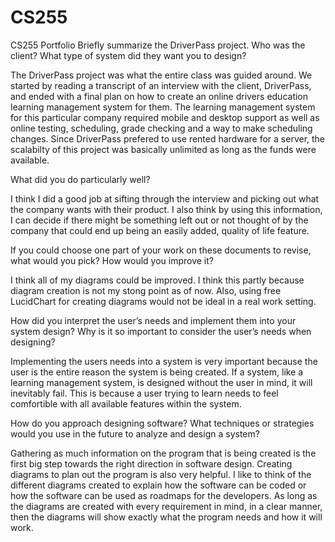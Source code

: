 # CS255
CS255 Portfolio
Briefly summarize the DriverPass project. Who was the client? What type of system did they want you to design?

The DriverPass project was what the entire class was guided around. We started by reading a transcript of an interview with the client, DriverPass, and ended with a final plan on how to create an online drivers education learning management system for them. The learning management system for this particular company required mobile and desktop support as well as online testing, scheduling, grade checking and a way to make scheduling changes. Since DriverPass prefered to use rented hardware for a server, the scalabilty of this project was basically unlimited as long as the funds were available.

What did you do particularly well?

I think I did a good job at sifting through the interview and picking out what the company wants with their product. I also think by using this information, I can decide if there might be something left out or not thought of by the company that could end up being an easily added, quality of life feature.

If you could choose one part of your work on these documents to revise, what would you pick? How would you improve it?

I think all of my diagrams could be improved. I think this partly because diagram creation is not my stong point as of now. Also, using free LucidChart for creating diagrams would not be ideal in a real work setting.

How did you interpret the user’s needs and implement them into your system design? Why is it so important to consider the user’s needs when designing?

Implementing the users needs into a system is very important because the user is the entire reason the system is being created. If a system, like a learning management system, is designed without the user in mind, it will inevitably fail. This is because a user trying to learn needs to feel comfortible with all available features within the system.

How do you approach designing software? What techniques or strategies would you use in the future to analyze and design a system?

Gathering as much information on the program that is being created is the first big step towards the right direction in software design. Creating diagrams to plan out the program is also very helpful. I like to think of the different diagrams created to explain how the software can be coded or how the software can be used as roadmaps for the developers. As long as the diagrams are created with every requirement in mind, in a clear manner, then the diagrams will show exactly what the program needs and how it will work.
